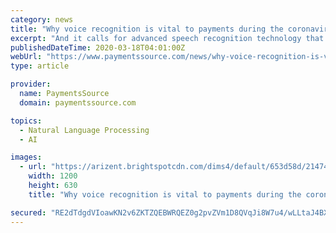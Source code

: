 ```yaml
---
category: news
title: "Why voice recognition is vital to payments during the coronavirus pandemic"
excerpt: "And it calls for advanced speech recognition technology that concentrates as much on what is said as it does on the voice inflection of those saying it. For the past three years, London-based Speechmatics has offered its clients — generally companies that deploy call center services technology — with automated speech recognition that ..."
publishedDateTime: 2020-03-18T04:01:00Z
webUrl: "https://www.paymentssource.com/news/why-voice-recognition-is-vital-to-payments-during-the-coronavirus-pandemic"
type: article

provider:
  name: PaymentsSource
  domain: paymentssource.com

topics:
  - Natural Language Processing
  - AI

images:
  - url: "https://arizent.brightspotcdn.com/dims4/default/653d58d/2147483647/strip/true/crop/4000x2100+0+284/resize/1200x630!/quality/90/?url=https%3A%2F%2Farizent.brightspotcdn.com%2Fd2%2Faf%2F2fab6d574ee5bb0f9e2ec2fd2b82%2F357401227.jpg"
    width: 1200
    height: 630
    title: "Why voice recognition is vital to payments during the coronavirus pandemic"

secured: "RE2dTdgdVIoawKN2v6ZKTZQEBWRQEZ0g2pvZVm1D8QVqJi8W7u4/wLLtaJ4BXPzhuRr6eTXV44ZVRqOWJyFGgvjCJaUZf1luur0BYor7g4ohZy3M6pC0iGCuIE58o0bYHSXsoWznFFzse/OGTmL0U7EL8av6/rFhtQekfjFlqmAXLF3tNJ3vjLmcTYFK1Ku+2uY8++aKY6sfrvB8aWEvpECkbPgF4Zyn97hDj6wXsICaD5yAbJDuUS5zT43H2KYI3HwD/bL4vE+Lut/xRGBO0E6LPsEiU6MCKrHgsmwrMYvbFuVaQFNtdD8aCwyuP5r7;v9Ja7vSpT4+z6IapnriBHw=="
---
```



